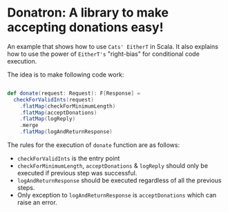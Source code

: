 # Donatron: A library to make accepting donations easy!

An example that shows how to use `Cats' EitherT` in Scala.
It also explains how to use the power of `EitherT's` "right-bias" for conditional code execution.

The idea is to make following code work:

```scala

def donate(request: Request): F[Response] =
  checkForValidInts(request)
    .flatMap(checkForMinimumLength)
    .flatMap(acceptDonations)
    .flatMap(logReply)
    .merge
    .flatMap(logAndReturnResponse)
```

The rules for the execution of `donate` function are as follows:

* `checkForValidInts` is the entry point
* `checkForMinimumLength`, `acceptDonations` & `logReply` should only be executed if previous step was successful.
* `logAndReturnResponse` should be executed regardless of all the previous steps.
* Only exception to `logAndReturnResponse` is `acceptDonations` which can raise an error.